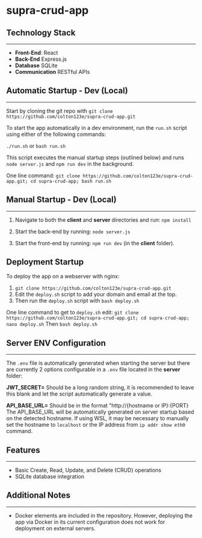 # supra-crud-app

## Technology Stack

---

- **Front-End**: React
- **Back-End** Express.js
- **Database** SQLite
- **Communication** RESTful APIs

## Automatic Startup - Dev (Local)

---

Start by cloning the git repo with `git clone https://github.com/colton123e/supra-crud-app.git`

To start the app automatically in a dev environment, run the `run.sh` script using either of the following commands:

`./run.sh`
or
`bash run.sh`

This script executes the manual startup steps (outlined below) and runs `node server.js`
and `npm run dev` in the background.

One line command:
`git clone https://github.com/colton123e/supra-crud-app.git; cd supra-crud-app; bash run.sh`

## Manual Startup - Dev (Local)

---

1. Navigate to both the **client** and **server** directories and run:
   `npm install`

2. Start the back-end by running:
   `node server.js`

3. Start the front-end by running:
   `npm run dev`
   (in the **client** folder).

## Deployment Startup

To deploy the app on a webserver with nginx:
1. `git clone https://github.com/colton123e/supra-crud-app.git`
2. Edit the `deploy.sh` script to add your domain and email at the top.
3. Then run the `deploy.sh` script with `bash deploy.sh`

One line command to get to `deploy.sh` edit:
`git clone https://github.com/colton123e/supra-crud-app.git; cd supra-crud-app; nano deploy.sh`
Then `bash deploy.sh`

## Server ENV Configuration

---

The `.env` file is automatically generated when starting the server but
there are currently 2 options configurable in a `.env` file located in the **server** folder:

**JWT_SECRET=** Should be a long random string, it is recommended to leave this blank and let the
script automatically generate a value.

**API_BASE_URL=** Should be in the format "http://{hostname or IP}:{PORT}
The API_BASE_URL will be automatically generated on server startup based on the detected hostname.
If using WSL, it may be necessary to manually set the hostname to `localhost` or the IP address from
`ip addr show eth0` command.

## Features

---

- Basic Create, Read, Update, and Delete (CRUD) operations
- SQLite database integration

## Additional Notes

---

- Docker elements are included in the repository. However, deploying the app via Docker
  in its current configuration does not work for deployment on external servers.
